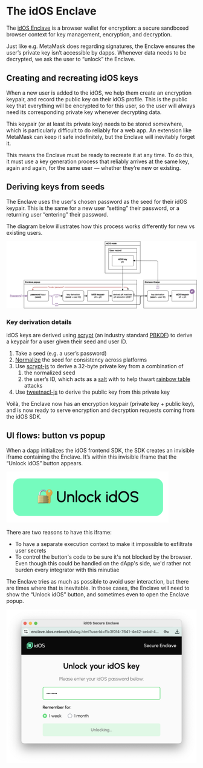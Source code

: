 # The idOS Enclave

The [idOS Enclave](https://github.com/idos-network/idos-sdk-js/tree/main/apps/idos-enclave/) is a browser wallet for encryption: a secure sandboxed browser context for key management, encryption, and decryption.

Just like e.g. MetaMask does regarding signatures, the Enclave ensures the user’s private key isn’t accessible by dapps. Whenever data needs to be decrypted, we ask the user to “unlock” the Enclave.

## Creating and recreating idOS keys

When a new user is added to the idOS, we help them create an encryption keypair, and record the public key on their idOS profile. This is the public key that everything will be encrypted to for this user, so the user will always need its corresponding private key whenever decrypting data.

This keypair (or at least its private key) needs to be stored somewhere, which is particularly difficult to do reliably for a web app. An extension like MetaMask can keep it safe indefinitely, but the Enclave will inevitably forget it.

This means the Enclave must be ready to recreate it at any time. To do this, it must use a key generation process that reliably arrives at the same key, again and again, for the same user — whether they’re new or existing.

## Deriving keys from seeds

The Enclave uses the user's chosen password as the seed for their idOS keypair. This is the same for a new user “setting” their password, or a returning user “entering” their password.

The diagram below illustrates how this process works differently for new vs existing users.

![key derivation diagram](enclave-password.svg)

### Key derivation details

idOS keys are derived using [scrypt](https://en.wikipedia.org/wiki/Scrypt) (an industry standard [PBKDF](https://en.wikipedia.org/wiki/Key_derivation_function)) to derive a keypair for a user given their seed and user ID.

1. Take a seed (e.g. a user’s password)
2. [Normalize](https://developer.mozilla.org/en-US/docs/Web/JavaScript/Reference/Global_Objects/String/normalize) the seed for consistency across platforms
3. Use [scrypt-js](https://github.com/ricmoo/scrypt-js) to derive a 32-byte private key from a combination of
    1. the normalized seed
    2. the user’s ID, which acts as a [salt](https://en.wikipedia.org/wiki/Salt_(cryptography)) with to help thwart [rainbow table](https://en.wikipedia.org/wiki/Rainbow_table) attacks
4. Use [tweetnacl-js](https://github.com/dchest/tweetnacl-js) to derive the public key from this private key

Voilà, the Enclave now has an encryption keypair (private key + public key), and is now ready to serve encryption and decryption requests coming from the idOS SDK.

## UI flows: button vs popup

When a dapp initializes the idOS frontend SDK, the SDK creates an invisible iframe containing the Enclave. It’s within this invisible iframe that the “Unlock idOS” button appears.

![enclave unlock button](enclave-unlock-button.png)

There are two reasons to have this iframe:
- To have a separate execution context to make it impossible to exfiltrate user secrets
- To control the button's code to be sure it's not blocked by the browser. Even though this could be handled on the dApp's side, we'd rather not burden every integrator with this minutiae

The Enclave tries as much as possible to avoid user interaction, but there are times where that is inevitable. In those cases, the Enclave will need to show the “Unlock idOS” button, and sometimes even to open the Enclave popup.

![enclave popup](enclave-popup.png)
